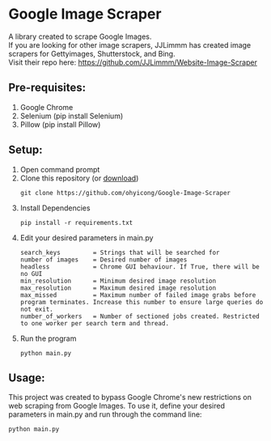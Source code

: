 # Google Image Scraper

A library created to scrape Google Images.<br>
If you are looking for other image scrapers, JJLimmm has created image scrapers for Gettyimages, Shutterstock, and Bing. <br>
Visit their repo here: https://github.com/JJLimmm/Website-Image-Scraper

## Pre-requisites:

1. Google Chrome
1. Selenium (pip install Selenium)
1. Pillow (pip install Pillow)

## Setup:

1. Open command prompt
2. Clone this repository (or [download](https://github.com/ohyicong/Google-Image-Scraper/archive/refs/heads/master.zip))
   ```
   git clone https://github.com/ohyicong/Google-Image-Scraper
   ```
3. Install Dependencies
   ```
   pip install -r requirements.txt
   ```
4. Edit your desired parameters in main.py
   ```
   search_keys         = Strings that will be searched for
   number of images    = Desired number of images
   headless            = Chrome GUI behaviour. If True, there will be no GUI
   min_resolution      = Minimum desired image resolution
   max_resolution      = Maximum desired image resolution
   max_missed          = Maximum number of failed image grabs before program terminates. Increase this number to ensure large queries do not exit.
   number_of_workers   = Number of sectioned jobs created. Restricted to one worker per search term and thread.
   ```
5. Run the program
   ```
   python main.py
   ```

## Usage:

This project was created to bypass Google Chrome's new restrictions on web scraping from Google Images.
To use it, define your desired parameters in main.py and run through the command line:

```
python main.py
```
